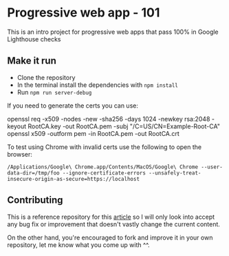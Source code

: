 # Progressive web app - 101

This is an intro project for progressive web apps that pass 100% in Google Lighthouse checks

## Make it run

- Clone the repository
- In the terminal install the dependencies with `npm install`
- Run `npm run server-debug`

If you need to generate the certs you can use:

openssl req -x509 -nodes -new -sha256 -days 1024 -newkey rsa:2048 -keyout RootCA.key -out RootCA.pem -subj "/C=US/CN=Example-Root-CA"
openssl x509 -outform pem -in RootCA.pem -out RootCA.crt



To test using Chrome with invalid certs use the following to open the browser:

```
/Applications/Google\ Chrome.app/Contents/MacOS/Google\ Chrome --user-data-dir=/tmp/foo --ignore-certificate-errors --unsafely-treat-insecure-origin-as-secure=https://localhost
```

## Contributing

This is a reference repository for this [article](https://blog.logrocket.com/how-to-build-a-progressive-web-app-pwa-with-node-js/) so I will only look into accept any bug fix or improvement that doesn't vastly change the current content.

On the other hand, you're encouraged to fork and improve it in your own repository, let me know what you come up with ^^.
